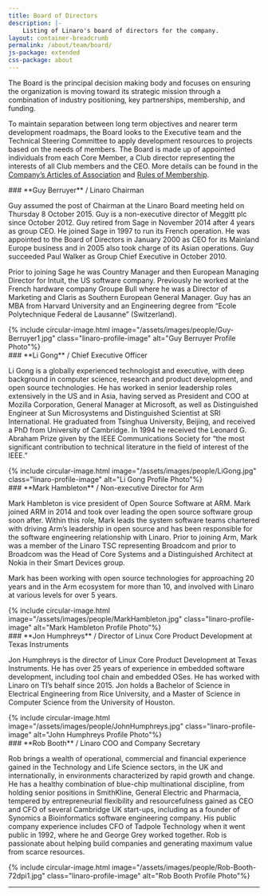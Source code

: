 ```yaml
---
title: Board of Directors
description: |-
    Listing of Linaro's board of directors for the company.
layout: container-breadcrumb
permalink: /about/team/board/
js-package: extended
css-package: about
---
```

The Board is the principal decision making body and focuses on ensuring the organization is moving toward its strategic mission through a combination of industry positioning, key partnerships, membership, and funding.

To maintain separation between long term objectives and nearer term development roadmaps, the Board looks to the Executive team and the Technical Steering Committee to apply development resources to projects based on the needs of members. The Board is made up of appointed individuals from each Core Member, a Club director representing the interests of all Club members and the CEO. More details can be found in the [Company’s Articles of Association](/assets/downloads/Linaro-Articles-of-Association-New-June-2010.pdf) and [Rules of Membership](/assets/downloads/Membership_Rules_of_Linaro_Limited_Effective_26th_July_20122.pdf).

<div class="container board_member no-padding">
<div class="col-sm-9 no-padding" markdown="1">
### **Guy Berruyer** / Linaro Chairman

Guy assumed the post of Chairman at the Linaro Board meeting held on Thursday 8 October 2015\. Guy is a non-executive director of Meggitt plc since October 2012\. Guy retired from Sage in November 2014 after 4 years as group CEO. He joined Sage in 1997 to run its French operation. He was appointed to the Board of Directors in January 2000 as CEO for its Mainland Europe business and in 2005 also took charge of its Asian operations. Guy succeeded Paul Walker as Group Chief Executive in October 2010.

Prior to joining Sage he was Country Manager and then European Managing Director for Intuit, the US software company. Previously he worked at the French hardware company Groupe Bull where he was a Director of Marketing and Claris as Southern European General Manager. Guy has an MBA from Harvard University and an Engineering degree from “Ecole Polytechnique Federal de Lausanne” (Switzerland).
</div>
<div class="col-sm-3 text-center">
{% include circular-image.html image="/assets/images/people/Guy-Berruyer1.jpg" class="linaro-profile-image" alt="Guy Berruyer Profile Photo"%}
</div>
</div>

<div class="container board_member no-padding">
<div class="col-sm-9 no-padding" markdown="1">
### **Li Gong** / Chief Executive Officer

Li Gong is a globally experienced technologist and executive, with deep background in computer science, research and product development, and open source technologies. He has worked in senior leadership roles extensively in the US and in Asia, having served as President and COO at Mozilla Corporation, General Manager at Microsoft, as well as Distinguished Engineer at Sun Microsystems and Distinguished Scientist at SRI International. He graduated from Tsinghua University, Beijing, and received a PhD from University of Cambridge. In 1994 he received the Leonard G. Abraham Prize given by the IEEE Communications Society for “the most significant contribution to technical literature in the field of interest of the IEEE.”  

</div>
<div class="col-sm-3 text-center">
{% include circular-image.html image="/assets/images/people/LiGong.jpg" class="linaro-profile-image" alt="Li Gong Profile Photo"%}
</div>
</div>

<div class="container board_member no-padding">
<div class="col-sm-9 no-padding" markdown="1">
### **Mark Hambleton** / Non-executive Director for Arm

Mark Hambleton is vice president of Open Source Software at ARM. Mark joined ARM in 2014 and took over leading the open source software group soon after. Within this role, Mark leads the system software teams chartered with driving Arm’s leadership in open source and has been responsible for the software engineering relationship with Linaro. Prior to joining Arm, Mark was a member of the Linaro TSC representing Broadcom and prior to Broadcom was the Head of Core Systems and a Distinguished Architect at Nokia in their Smart Devices group.

Mark has been working with open source technologies for approaching 20 years and in the Arm ecosystem for more than 10, and involved with Linaro at various levels for over 5 years.

</div>
<div class="col-sm-3 text-center">
{% include circular-image.html image="/assets/images/people/MarkHambleton.jpg" class="linaro-profile-image" alt="Mark Hambleton Profile Photo"%}
</div>
</div>

<div class="container board_member no-padding">
<div class="col-sm-9 no-padding" markdown="1">
### **Jon Humphreys** / Director of Linux Core Product Development at Texas Instruments

Jon Humphreys is the director of Linux Core Product Development at Texas Instruments.  He has over 25 years of experience in embedded software development, including tool chain and embedded OSes.  He has worked with Linaro on TI’s behalf since 2015.  Jon holds a Bachelor of Science in Electrical Engineering from Rice University, and a Master of Science in Computer Science from the University of Houston.


</div>
<div class="col-sm-3 text-center">
{% include circular-image.html image="/assets/images/people/JohnHumphreys.jpg" class="linaro-profile-image" alt="John Humphreys Profile Photo"%}
</div>
</div>

<div class="container board_member no-padding">
<div class="col-sm-9 no-padding" markdown="1">
### **Rob Booth** / Linaro COO and Company Secretary

Rob brings a wealth of operational, commercial and financial experience gained in the Technology and Life Science sectors, in the UK and internationally, in environments characterized by rapid growth and change. He has a healthy combination of blue-chip multinational discipline, from holding senior positions in SmithKline, General Electric and Pharmacia, tempered by entrepreneurial flexibility and resourcefulness gained as CEO and CFO of several Cambridge UK start-ups, including as a founder of Synomics a Bioinformatics software engineering company. His public company experience includes CFO of Tadpole Technology when it went public in 1992, where he and George Grey worked together. Rob is passionate about helping build companies and generating maximum value from scarce resources.
</div>
<div class="col-sm-3 text-center">
{% include circular-image.html image="/assets/images/people/Rob-Booth-72dpi1.jpg" class="linaro-profile-image" alt="Rob Booth Profile Photo"%}
</div>
</div>

<hr/>
